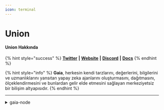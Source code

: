 ```yaml
---
icon: terminal
---
```


# Union

#### Union **Hakkında**

{% hint style="success" %}
[**Twitter**](https://x.com/Gaianet_AI) **|** [**Website**](https://www.gaianet.ai/) **|** [**Discord**](https://discord.gg/pQrcbFx76N) **|** [**Docs**](https://docs.gaianet.ai/intro/)
{% endhint %}

{% hint style="info" %}
**Gaia**, herkesin kendi tarzlarını, değerlerini, bilgilerini ve uzmanlıklarını yansıtan yapay zeka ajanlarını oluşturmasını, dağıtmasını, ölçeklendirmesini ve bunlardan gelir elde etmesini sağlayan merkeziyetsiz bir bilişim altyapısıdır.
{% endhint %}

***

<details>

<summary>gaia-node</summary>

Union Ceremony
Sunucu Hazırlığı ve Masaüstü Ortamı Kurulumu
{% hint style="info" %} Bu işlem, sunucunuzda bir masaüstü ortamı (XFCE) oluşturup, uzaktan erişim (RDP) ile bağlantı kurmanıza olanak tanır. {% endhint %}

Güncelleme ve XFCE Kurulumu
Öncelikle sisteminizi güncelleyin:

bash
Kopyala
Düzenle
sudo apt update && sudo apt upgrade -y
XFCE masaüstü ortamının mevcut olup olmadığını kontrol edin:

bash
Kopyala
Düzenle
apt-cache search xfce4
XRDP Kurulumu (Uzak Masaüstü Bağlantısı)
XRDP, uzak masaüstü bağlantısı yapabilmek için gereklidir. Aşağıdaki komutları sırasıyla çalıştırarak kurulumu tamamlayın:

bash
Kopyala
Düzenle
sudo apt install xrdp -y
sudo systemctl enable xrdp
sudo systemctl start xrdp
echo "xfce4-session" >~/.xsession
sudo ufw allow 3389/tcp
Tarayıcı ve Terminal Araçlarının Kurulumu
Bu aşamada, Firefox tarayıcısını ve diğer gerekli araçları kuruyoruz.

bash
Kopyala
Düzenle
sudo apt install firefox -y
sudo apt install screen
screen -S union
sudo apt install curl iptables build-essential git wget jq make gcc nano automake autoconf tmux htop pkg-config libssl-dev tar clang unzip -y
Docker’ı yükleyin ve çalıştığını doğrulayın:

bash
Kopyala
Düzenle
sudo apt update
sudo apt install docker.io -y
docker --version
{% hint style="success" %} 📌 Bu aşamadan sonra terminali açık bırakın ve kendi bilgisayarınıza geçin.
Bir sonraki adımda, MobaXterm ile uzak masaüstü bağlantısı kuracağız. {% endhint %}

MobaXterm ile Uzak Bağlantı (RDP)
💻 Kendi bilgisayarınızdan sunucunuza bağlanmak için aşağıdaki adımları takip edin:

1️⃣ MobaXterm’i indirin:
🔗 İndirme Linki
2️⃣ Kurulumu tamamlayın ve çalıştırın.
3️⃣ Sol üst köşeden Session butonuna tıklayın.
4️⃣ Açılan pencerede "RDP" seçeneğini seçin.

Bağlantı Ayarları:
Alan	Değer
Remote Host	Sunucunun IP adresi
Username	root
Port	3389
5️⃣ "OK" butonuna basarak bağlanın.

📸 Referans Görsel:

Union Ceremony Kurulumu
Artık sunucu üzerinden tarayıcıyı açarak kurulumu tamamlayabilirsiniz.

1️⃣ Application Finder'ı açın ve Firefox'u başlatın.
2️⃣ Aşağıdaki linke gidin:
🔗 Union Ceremony Sitesi
3️⃣ Google veya GitHub ile giriş yapın.
4️⃣ Linux seçeneğini seçip "Copy Command" butonuna basın.
5️⃣ Terminale geri dönerek kopyalanan kodu yapıştırın ve çalıştırın.

{% hint style="info" %} Kurulum tamamlandıktan sonra CTRL + A + D tuşlarına basarak screen oturumundan çıkabilirsiniz. {% endhint %}

Son Adımlar ve Bekleme Süreci
1️⃣ MobaXterm'e geri dönün ve "Address" ile "Generate Key" kısımlarını tamamlayın.
2️⃣ Generate Key işlemi tamamlandıktan sonra, Mozilla-Downloads klasöründen anahtar dosyanızı bulun.
3️⃣ Her şey doğru yapıldıysa, sıra numarasıyla katılımınız tamamlanmış olacak. 🎉

📌 Bu rehber, Union Ceremony sürecini tamamlamanıza yardımcı olmak için hazırlanmıştır. Herhangi bir hata ile karşılaşırsanız, komutları kontrol edin ve adımları tekrar gözden geçirin. 🚀

Ek Notlar
Node çalışmasını ve sıraya girildiğini kontrol etmek için "node-info" sekmesine göz atabilirsiniz.
Kurulum sırasında hata alırsanız, log dosyalarını inceleyerek sorunları tespit edebilirsiniz.
Daha fazla bilgi için resmi dökümantasyonu ziyaret edin: Union Docs

![Ekran Resmi 2025-02-07 21 55 26](https://github.com/user-attachments/assets/6157d573-2793-482c-9011-f125c7680aab)

</details>

